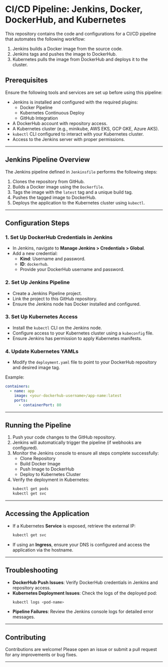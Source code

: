 # CI/CD Pipeline: Jenkins, Docker, DockerHub, and Kubernetes

This repository contains the code and configurations for a CI/CD pipeline that automates the following workflow:
1. Jenkins builds a Docker image from the source code.
2. Jenkins tags and pushes the image to DockerHub.
3. Kubernetes pulls the image from DockerHub and deploys it to the cluster.

## Prerequisites
Ensure the following tools and services are set up before using this pipeline:
- Jenkins is installed and configured with the required plugins:
  - Docker Pipeline
  - Kubernetes Continuous Deploy
  - GitHub Integration
- A DockerHub account with repository access.
- A Kubernetes cluster (e.g., minikube, AWS EKS, GCP GKE, Azure AKS).
- `kubectl` CLI configured to interact with your Kubernetes cluster.
- Access to the Jenkins server with proper permissions.

---

## Jenkins Pipeline Overview
The Jenkins pipeline defined in `Jenkinsfile` performs the following steps:
1. Clones the repository from GitHub.
2. Builds a Docker image using the `Dockerfile`.
3. Tags the image with the `latest` tag and a unique build tag.
4. Pushes the tagged image to DockerHub.
5. Deploys the application to the Kubernetes cluster using `kubectl`.

---

## Configuration Steps

### 1. Set Up DockerHub Credentials in Jenkins
- In Jenkins, navigate to **Manage Jenkins > Credentials > Global**.
- Add a new credential:
  - **Kind**: Username and password.
  - **ID**: `dockerhub`.
  - Provide your DockerHub username and password.

### 2. Set Up Jenkins Pipeline
- Create a Jenkins Pipeline project.
- Link the project to this GitHub repository.
- Ensure the Jenkins node has Docker installed and configured.

### 3. Set Up Kubernetes Access
- Install the `kubectl` CLI on the Jenkins node.
- Configure access to your Kubernetes cluster using a `kubeconfig` file.
- Ensure Jenkins has permission to apply Kubernetes manifests.

### 4. Update Kubernetes YAMLs
- Modify the `deployment.yaml` file to point to your DockerHub repository and desired image tag.

Example:
```yaml
containers:
  - name: app
    image: <your-dockerhub-username>/app-name:latest
    ports:
      - containerPort: 80
```

---

## Running the Pipeline
1. Push your code changes to the GitHub repository.
2. Jenkins will automatically trigger the pipeline (if webhooks are configured).
3. Monitor the Jenkins console to ensure all steps complete successfully:
   - Clone Repository
   - Build Docker Image
   - Push Image to DockerHub
   - Deploy to Kubernetes Cluster
4. Verify the deployment in Kubernetes:
   ```bash
   kubectl get pods
   kubectl get svc
   ```

---

## Accessing the Application
- If a Kubernetes **Service** is exposed, retrieve the external IP:
  ```bash
  kubectl get svc
  ```
- If using an **Ingress**, ensure your DNS is configured and access the application via the hostname.

---

## Troubleshooting
- **DockerHub Push Issues**: Verify DockerHub credentials in Jenkins and repository access.
- **Kubernetes Deployment Issues**: Check the logs of the deployed pod:
  ```bash
  kubectl logs <pod-name>
  ```
- **Pipeline Failures**: Review the Jenkins console logs for detailed error messages.

---

## Contributing
Contributions are welcome! Please open an issue or submit a pull request for any improvements or bug fixes.

---